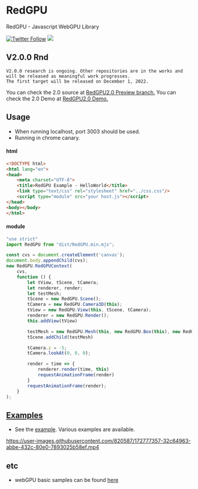 # RedGPU
RedGPU - Javascript WebGPU Library
<p>
  <a href="https://twitter.com/redcamel15"><img src="https://img.shields.io/twitter/follow/redcamel15.svg?style=social" alt="Twitter Follow" /></a>
  <a href="LICENSE.md"><img src="https://img.shields.io/github/license/sourcerer-io/hall-of-fame.svg?colorB=ff0000"></a>
</p>


## V2.0.0 Rnd
```
V2.0.0 research is ongoing. Other repositories are in the works and will be released as meaningful work progresses.
The first target will be released on December 1, 2022.
```
You can check the 2.0 source at [RedGPU2.0 Preview branch.](https://github.com/redcamel/RedGPU/tree/preview2.0)</a>
You can check the 2.0 Demo at [RedGPU2.0 Demo.](https://redcamel.github.io/Rnd_Doc/host/index.html)</a>


## Usage
- When running localhost, port 3003 should be used.
- Running in chrome canary.
#### html
```html
<!DOCTYPE html>
<html lang="en">
<head>
    <meta charset="UTF-8">
    <title>RedGPU Example - HelloWorld</title>
    <link type="text/css" rel="stylesheet" href="../css.css"/>
    <script type="module" src="your host.js"></script>
</head>
<body></body>
</html>
```

#### module
```javascript
"use strict"
import RedGPU from "dist/RedGPU.min.mjs";

const cvs = document.createElement('canvas');
document.body.appendChild(cvs);
new RedGPU.RedGPUContext(
	cvs,
	function () {
		let tView, tScene, tCamera;
		let renderer, render;
		let testMesh;
		tScene = new RedGPU.Scene();
		tCamera = new RedGPU.Camera3D(this);
		tView = new RedGPU.View(this, tScene, tCamera);
		renderer = new RedGPU.Render();
		this.addView(tView)

		testMesh = new RedGPU.Mesh(this, new RedGPU.Box(this), new RedGPU.ColorMaterial(this))
		tScene.addChild(testMesh)

		tCamera.z = -5;
		tCamera.lookAt(0, 0, 0);

		render = time => {
			renderer.render(time, this)
			requestAnimationFrame(render)
		}
		requestAnimationFrame(render);
	}
);
```
## [Examples](https://redcamel.github.io/RedGPU/examples/)
   - See the [example](https://redcamel.github.io/RedGPU/examples/). Various examples are available.



https://user-images.githubusercontent.com/820587/172777357-32c64963-abbe-432c-80e0-7893025b58ef.mp4


## etc
 - webGPU basic samples can be found [here](https://github.com/redcamel/webgpu)
